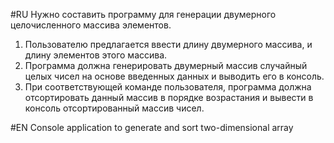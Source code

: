 #RU
Нужно составить программу для генерации двумерного целочисленного массива элементов.
1. Пользователю предлагается ввести длину двумерного массива, и длину элементов этого массива.
2. Программа должна генерировать двумерный массив случайный целых чисел на основе введенных данных и выводить его в консоль.
3. При соответствующей команде пользователя, программа должна отсортировать данный массив в порядке возрастания и вывести в консоль отсортированный массив чисел.

#EN
Console application to generate and sort two-dimensional array